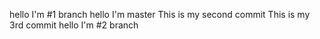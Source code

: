 hello I'm #1 branch
hello I'm master
This is my second commit
This is my 3rd commit
hello I'm #2 branch
